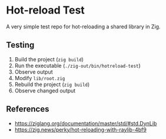 # Hot-reload Test

A very simple test repo for hot-reloading a shared library in Zig.

## Testing

1. Build the project (`zig build`)
2. Run the executable (`./zig-out/bin/hotreload-test`)
3. Observe output
4. Modify `lib/root.zig`
5. Rebuild the project (`zig build`)
6. Observe changed output

## References

- https://ziglang.org/documentation/master/std/#std.DynLib
- https://zig.news/perky/hot-reloading-with-raylib-4bf9
